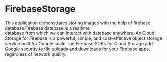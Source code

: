 # FirebaseStorage

This application demonstrates storing images with the help of firebase database.Firebase database is a realtime  
database from which we can interact with database anywhere.
As Cloud Storage for Firebase is a powerful, simple, and cost-effective object storage service built for Google scale.The Firebase SDKs for Cloud Storage add Google security to file uploads and downloads for your Firebase apps, regardless of network quality.
